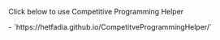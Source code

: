 <p>Click below to use Competitive Programming Helper</p>
- `https://hetfadia.github.io/CompetitveProgrammingHelper/` 


